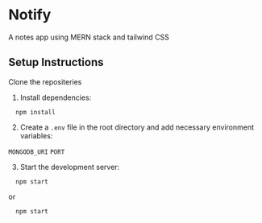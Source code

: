 # Notify
A notes app using MERN stack and tailwind CSS

## Setup Instructions

Clone the repositeries

01. Install dependencies:

```bashc
  npm install 
```

02. Create a `.env` file in the root directory and add necessary environment variables:

`MONGODB_URI`
`PORT`

03. Start the development server:

```bashc
  npm start 
```
or 

```bashc
  npm start
```

    